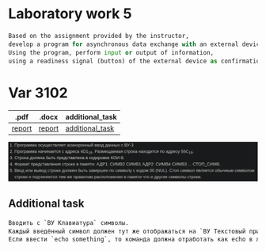 # Laboratory work 5
```python
Based on the assignment provided by the instructor, 
develop a program for asynchronous data exchange with an external device.   
Using the program, perform input or output of information,
using a readiness signal (button) of the external device as confirmation of the data.
```
# Var 3102
|.pdf|.docx | additional_task |
|---|---|---|
| [report](./docs/report.pdf) | [report](./docs/report.docx) | [additional_task](./additional_task.asm)|

![Задание](./docs/task.png)


## Additional task
```python
Вводить с `ВУ Клавиатура` символы. 
Каждый введённый символ должен тут же отображаться на `ВУ Текстовый принтер`(прерывание). 
Если ввести `echo something`, то команда должна отработать как echo в линуксе, т.е. вывести `something`.
```
